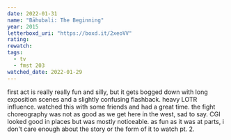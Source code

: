```yaml
---
date: 2022-01-31
name: "Bāhubali: The Beginning"
year: 2015
letterboxd_uri: "https://boxd.it/2xeoVV"
rating: 
rewatch: 
tags:
  - tv
  - fmst 203
watched_date: 2022-01-29
---
```


first act is really really fun and silly, but it gets bogged down with long exposition scenes and a slightly confusing flashback. heavy LOTR influence. watched this with some friends and had a great time. the fight choreography was not as good as we get here in the west, sad to say. CGI looked good in places but was mostly noticeable. as fun as it was at parts, i don't care enough about the story or the form of it to watch pt. 2.

